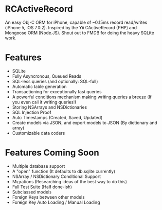 RCActiveRecord
==============

An easy Obj-C ORM for iPhone, capable of ~0.15ms record read/writes (iPhone 5, iOS 7.0.2). 
Inspired by the Yii CActiveRecord (PHP) and Mongoose ORM (Node.JS). Shout out to FMDB for doing the heavy SQLite work.

Features
==========
* SQLite
* Fully Asyncronous, Queued Reads
* SQL-less queries (and optionally: SQL-full)
* Automatic table generation
* Transactioning for exceptionally fast queries
* A powerful conditions mechanism making writing queries a breeze (If you even call it writing queries!)
* Storing NSArrays and NSDictionaries
* SQL Injection Proof
* Auto Timestamps (Created, Saved, Updated)
* Create models via JSON, and export models to JSON (By dictionary and array)
* Customizable data coders

Features Coming Soon
==========
* Multiple database support
* A "open" function (It defaults to db.sqlite currently)
* NSArray / NSDictionary Conditional Support
* Migrations (Researching ideas of the best way to do this)
* Full Test Suite (Half done-ish)
* Subclassed models
* Foreign Keys between other models
* Foreign Key Auto Loading / Manual Loading

